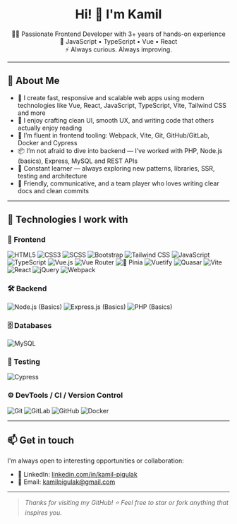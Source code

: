 <h1 align="center">Hi! 👋 I'm Kamil</h1>

<p align="center">
  👨‍💻 Passionate Frontend Developer with 3+ years of hands-on experience  
  <br/>
  🚀 JavaScript • TypeScript • Vue • React
  <br/>
  ⚡ Always curious. Always improving.
</p>

---

## 🧠 About Me

- 🔧 I create fast, responsive and scalable web apps using modern technologies like Vue, React, JavaScript, TypeScript, Vite, Tailwind CSS and more
- 🎨 I enjoy crafting clean UI, smooth UX, and writing code that others actually enjoy reading
- 🧰 I’m fluent in frontend tooling: Webpack, Vite, Git, GitHub/GitLab, Docker and Cypress
- 📦 I’m not afraid to dive into backend — I’ve worked with PHP, Node.js (basics), Express, MySQL and REST APIs
- 🧠 Constant learner — always exploring new patterns, libraries, SSR, testing and architecture
- 🤝 Friendly, communicative, and a team player who loves writing clear docs and clean commits

---

## 🚀 Technologies I work with

### 🎨 Frontend

![HTML5](https://img.shields.io/badge/-HTML5-E34F26?style=flat-square&logo=html5&logoColor=white)
![CSS3](https://img.shields.io/badge/-CSS3-1572B6?style=flat-square&logo=css3&logoColor=white)
![SCSS](https://img.shields.io/badge/-SCSS-CC6699?style=flat-square&logo=sass&logoColor=white)
![Bootstrap](https://img.shields.io/badge/-Bootstrap-7952B3?style=flat-square&logo=bootstrap&logoColor=white)
![Tailwind CSS](https://img.shields.io/badge/-Tailwind%20CSS-06B6D4?style=flat-square&logo=tailwindcss&logoColor=white)
![JavaScript](https://img.shields.io/badge/-JavaScript-F7DF1E?style=flat-square&logo=javascript&logoColor=black)
![TypeScript](https://img.shields.io/badge/-TypeScript-3178C6?style=flat-square&logo=typescript&logoColor=white)
![Vue.js](https://img.shields.io/badge/-Vue.js-4FC08D?style=flat-square&logo=vue.js&logoColor=white)
![Vue Router](https://img.shields.io/badge/-Vue%20Router-4FC08D?style=flat-square&logo=vue.js&logoColor=white)
![🍍 Pinia](https://img.shields.io/badge/-Pinia-FADA5E?style=flat-square&logo=vue.js&logoColor=black)
![Vuetify](https://img.shields.io/badge/-Vuetify-1867C0?style=flat-square&logo=vuetify&logoColor=white)
![Quasar](https://img.shields.io/badge/-Quasar-1976D2?style=flat-square&logo=quasar&logoColor=white)
![Vite](https://img.shields.io/badge/-Vite-646CFF?style=flat-square&logo=vite&logoColor=white)
![React](https://img.shields.io/badge/-React%20(Basics)-61DAFB?style=flat-square&logo=react&logoColor=black)
![jQuery](https://img.shields.io/badge/-jQuery-0769AD?style=flat-square&logo=jquery&logoColor=white)
![Webpack](https://img.shields.io/badge/-Webpack-8DD6F9?style=flat-square&logo=webpack&logoColor=black)

### 🛠️ Backend

![Node.js (Basics)](https://img.shields.io/badge/-Node.js%20(Basics)-339933?style=flat-square&logo=node.js&logoColor=white)
![Express.js (Basics)](https://img.shields.io/badge/-Express.js-000000?style=flat-square&logo=express&logoColor=white)
![PHP (Basics)](https://img.shields.io/badge/-PHP%20(Basics)-777BB4?style=flat-square&logo=php&logoColor=white)

### 🗄️ Databases

![MySQL](https://img.shields.io/badge/-MySQL-4479A1?style=flat-square&logo=mysql&logoColor=white)

### 🧪 Testing

![Cypress](https://img.shields.io/badge/-Cypress-17202C?style=flat-square&logo=cypress&logoColor=white)

### ⚙️ DevTools / CI / Version Control

![Git](https://img.shields.io/badge/-Git-F05032?style=flat-square&logo=git&logoColor=white)
![GitLab](https://img.shields.io/badge/-GitLab-FC6D26?style=flat-square&logo=gitlab&logoColor=white)
![GitHub](https://img.shields.io/badge/-GitHub-181717?style=flat-square&logo=github&logoColor=white)
![Docker](https://img.shields.io/badge/-Docker-2496ED?style=flat-square&logo=docker&logoColor=white)

---

## 📫 Get in touch

I'm always open to interesting opportunities or collaboration:

- 💼 LinkedIn: [linkedin.com/in/kamil-pigulak](https://www.linkedin.com/in/kamil-pigulak/)
- 📧 Email: [kamilpigulak@gmail.com](mailto:kamilpigulak@gmail.com)

---

> _Thanks for visiting my GitHub! ⭐ Feel free to star or fork anything that inspires you._

